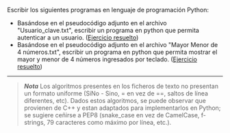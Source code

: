 Escribir los siguientes programas en lenguaje de programación Python:

- Basándose en el pseudocódigo adjunto en el archivo "Usuario_clave.txt",
  escribir un programa en python que permita autenticar a un usuario.
  ([Ejercicio resuelto](user_password.py))
- Basándose en el pseudocódigo adjunto en el archivo "Mayor Menor de 4 números.txt",
  escribir un programa en python que permita mostrar el mayor y menor de 4 números
  ingresados por teclado.
  ([Ejercicio resuelto](mayor_menor_4_numeros.py))

---
> __*Nota*__
> Los algoritmos presentes en los ficheros de texto no presentan un formato uniforme
> (SiNo - Sino, = en vez de ==, saltos de línea diferentes, etc).
> Dados estos algoritmos, se puede observar que provienen de C++ y estan adaptados para
> implementarlos en Python; se sugiere ceñirse a PEP8 (snake_case en vez de CamelCase,
> f-strings, 79 caracteres como máximo por línea, etc.).